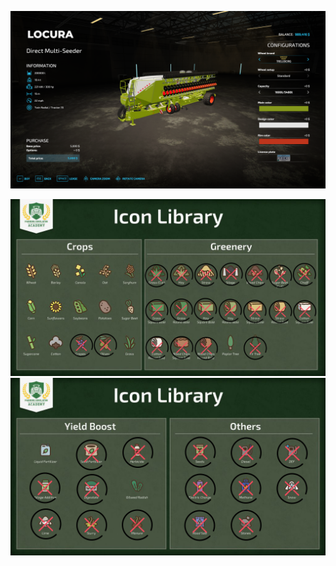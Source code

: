 ![Image of Screen](images/Screenshot%20(168).png?raw=true)

![Image of Screen](images/locura-mod-1.png?raw=true)
![Image of Screen](images/locura-mod-2.png?raw=true)
